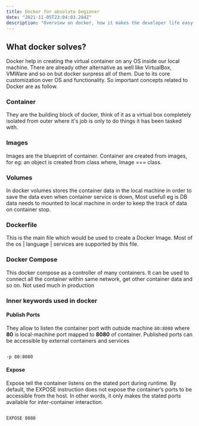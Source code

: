 ```yaml
---
title: Docker for absolute beginner
date: "2021-11-05T23:04:03.284Z"
description: "Overview on docker, how it makes the developer life easy."
---
```


## What docker solves?

Docker help in creating the virtual container on any OS inside our local machine. There are already other alternative
as well like VirtualBox, VMWare and so on but docker surpress all of them. Due to its core customization over OS and functionality.
So important concepts related to Docker are as follow.

### Container

They are the building block of docker, think of it as a virtual box completely isolated from outer where it's job is only to do things it has
been tasked with.

### Images

Images are the blueprint of container. Container are created from images, for eg: an object is created from class where, Image === class.

### Volumes

In docker volumes stores the container data in the local machine in order to save the data even when container service is down, Most usefull
eg is DB data needs to mounted to local machine in order to keep the track of data on container stop.

### Dockerfile

This is the main file which would be used to create a Docker Image. Most of the os | language | services are supported by this file.

### Docker Compose

This docker compose as a controller of many containers. It can be used to connect all the container within same network, get other container
data and so on. Not used much in production

### Inner keywords used in docker

#### Publish Ports

They allow to listen the container port with outside machine `80:8080` where **80** is local-machine port mapped to **8080** of container.
Published ports can be accessible by external containers and services
```docker

-p 80:8080
```

#### Expose
Expose tell the container listens on the stated port during runtime. By default, the EXPOSE instruction does not expose the container’s ports
to be accessible from the host. In other words, it only makes the stated ports available for inter-container interaction.
```docker

EXPOSE 8080
```
